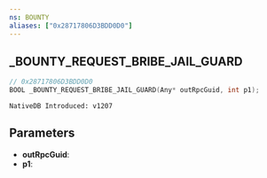 ```yaml
---
ns: BOUNTY
aliases: ["0x28717806D3BDD0D0"]
---
```

## _BOUNTY_REQUEST_BRIBE_JAIL_GUARD

```c
// 0x28717806D3BDD0D0
BOOL _BOUNTY_REQUEST_BRIBE_JAIL_GUARD(Any* outRpcGuid, int p1);
```

```
NativeDB Introduced: v1207
```

## Parameters
* **outRpcGuid**:
* **p1**:
